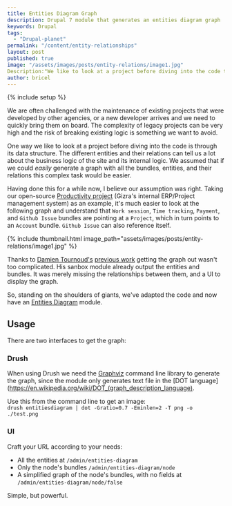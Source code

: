 ```yaml
---
title: Entities Diagram Graph
description: Drupal 7 module that generates an entities diagram graph
keywords: Drupal
tags:
  - "Drupal-planet"
permalink: "/content/entity-relationships"
layout: post
published: true
image: "/assets/images/posts/entity-relations/image1.jpg"
Description:"We like to look at a project before diving into the code through its data structure. The different entities and their relations can tell us a lot about the business logic."
author: bricel
---
```



{% include setup %}

We are often challenged with the maintenance of existing projects that were developed by other agencies, or a new developer arrives and we need to quickly bring them on board. The complexity of legacy projects can be very high and the risk of breaking existing logic is something we want to avoid.

One way we like to look at a project before diving into the code is through its data structure. The different entities and their relations can tell us a lot about the business logic of the site and its internal logic. We assumed that if we could _easily_ generate a graph with all the bundles, entities, and their relations this complex task would be easier.

Having done this for a while now, I believe our assumption was right. Taking our open-source [Productivity project](https://github.com/Gizra/productivity#gizra-productivity) (Gizra's internal ERP/Project management system) as an example, it's much easier to look at the following graph and understand that `Work session`, `Time tracking`, `Payment`, and `Github Issue` bundles are pointing at a `Project`, which in turn points to an `Account` bundle. `Github Issue` can also reference itself.

{% include thumbnail.html image_path="assets/images/posts/entity-relations/image1.jpg" %}

<!-- more -->

Thanks to [Damien Tournoud's](https://www.drupal.org/u/damien-tournoud) [previous work](https://www.drupal.org/project/1438582/git-instructions) getting the graph out wasn't too complicated. His sanbox module already output the entities and bundles. It was merely missing the relationships between them, and a UI to display the graph.

So, standing on the shoulders of giants, we've adapted the code and now have an [Entities Diagram](https://github.com/Gizra/entitiesdiagram) module.


## Usage

There are two interfaces to get the graph:

### Drush

When using Drush we need the [Graphviz](http://www.graphviz.org/doc/info/command.html) command line library to generate the graph,
since the module only generates text file in the [DOT language](https://en.wikipedia.org/wiki/DOT_(graph_description_language).

Use this from the command line to get an image:  
`drush entitiesdiagram | dot -Gratio=0.7 -Eminlen=2 -T png -o ./test.png`

### UI

Craft your URL according to your needs:

* All the entities at `/admin/entities-diagram`
* Only the node's bundles `/admin/entities-diagram/node`
* A simplified graph of the node's bundles, with no fields at `/admin/entities-diagram/node/false`

Simple, but powerful.
